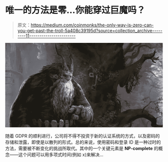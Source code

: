 # 唯一的方法是零…你能穿过巨魔吗？

> 原文：<https://medium.com/coinmonks/the-only-way-is-zero-can-you-get-past-the-troll-5a408c39195d?source=collection_archive---------11----------------------->

![](img/da5b66e8fd81ed31e505e3e8952eef77.png)

随着 GDPR 的顺利进行，公司将不得不投资于新的认证系统的方式，以及密码的存储和泄露，即使是以散列的形式。总的来说，使用密码和登录 ID 是一种过时的方法，需要被不断变化的挑战所取代。其中的一个关键元素是 **NP-complete** 的概念——这个问题可以用多项式时间(例如 x)来解决…